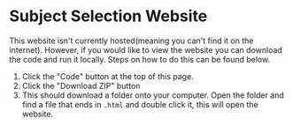 # Subject Selection Website

This website isn't currently hosted(meaning you can't find it on the internet). However, if you would like to view the website you can download the code and run it locally. Steps on how to do this can be found below.

1. Click the "Code" button at the top of this page.
2. Click the "Download ZIP" button
3. This should download a folder onto your computer. Open the folder and find a file that ends in `.html` and double click it, this will open the website.
